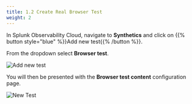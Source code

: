 ```yaml
---
title: 1.2 Create Real Browser Test
weight: 2
---
```


In Splunk Observability Cloud, navigate to **Synthetics** and click on {{% button style="blue" %}}Add new test{{% /button %}}.

From the dropdown select **Browser test**.

![Add new test](../../img/add-new-test.png)

You will then be presented with the **Browser test content** configuration page.

![New Test](../../img/new-test.png)
